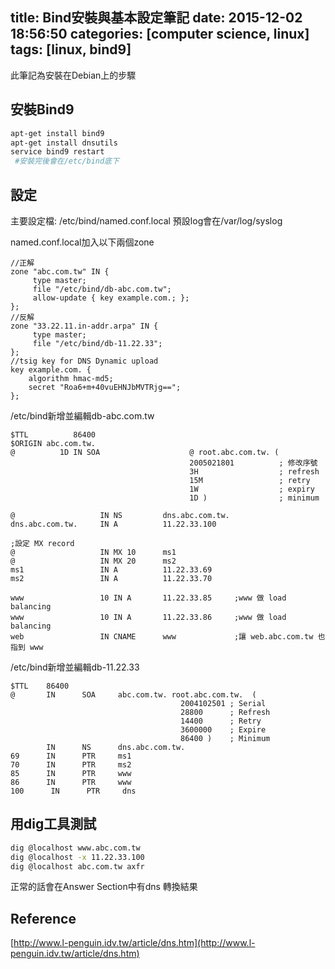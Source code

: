 title: Bind安裝與基本設定筆記
date: 2015-12-02 18:56:50
categories: [computer science, linux]
tags: [linux, bind9] 
---

此筆記為安裝在Debian上的步驟

<!-- more -->
<!-- toc -->

## 安裝Bind9
``` bash
apt-get install bind9
apt-get install dnsutils
service bind9 restart
 #安裝完後會在/etc/bind底下
```

## 設定
主要設定檔: /etc/bind/named.conf.local
預設log會在/var/log/syslog

named.conf.local加入以下兩個zone
``` zone named.conf.local
//正解
zone "abc.com.tw" IN {
     type master;
     file "/etc/bind/db-abc.com.tw";
     allow-update { key example.com.; };
};
//反解
zone "33.22.11.in-addr.arpa" IN {
     type master;
     file "/etc/bind/db-11.22.33";
};
//tsig key for DNS Dynamic upload
key example.com. {
    algorithm hmac-md5;
    secret "Roa6+m+40vuEHNJbMVTRjg==";
};
```
/etc/bind新增並編輯db-abc.com.tw
``` zone db-abc.com.tw
$TTL          86400
$ORIGIN abc.com.tw.
@          1D IN SOA                    @ root.abc.com.tw. (
                                        2005021801          ; 修改序號
                                        3H                  ; refresh
                                        15M                 ; retry
                                        1W                  ; expiry
                                        1D )                ; minimum
										
@                   IN NS         dns.abc.com.tw.
dns.abc.com.tw.     IN A          11.22.33.100

;設定 MX record
@                   IN MX 10      ms1
@                   IN MX 20      ms2
ms1                 IN A          11.22.33.69
ms2                 IN A          11.22.33.70

www                 10 IN A       11.22.33.85     ;www 做 load balancing
www                 10 IN A       11.22.33.86     ;www 做 load balancing
web                 IN CNAME      www             ;讓 web.abc.com.tw 也指到 www
```
/etc/bind新增並編輯db-11.22.33
``` zone db-11.22.33
$TTL    86400
@       IN      SOA     abc.com.tw. root.abc.com.tw.  (
                                      2004102501 ; Serial
                                      28800      ; Refresh
                                      14400      ; Retry
                                      3600000    ; Expire
                                      86400 )    ; Minimum
        IN      NS      dns.abc.com.tw.
69      IN      PTR     ms1
70      IN      PTR     ms2
85      IN      PTR     www
86      IN      PTR     www
100      IN      PTR     dns
```

## 用dig工具測試
``` bash
dig @localhost www.abc.com.tw
dig @localhost -x 11.22.33.100
dig @localhost abc.com.tw axfr
```
正常的話會在Answer Section中有dns 轉換結果

## Reference
  [http://www.l-penguin.idv.tw/article/dns.htm](http://www.l-penguin.idv.tw/article/dns.htm)

